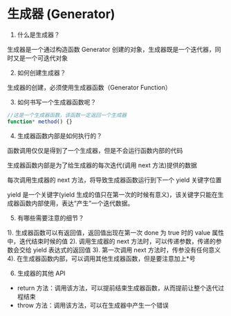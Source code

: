 # 生成器 (Generator)

1. 什么是生成器？

生成器是一个通过构造函数 Generator 创建的对象，生成器既是一个迭代器，同时又是一个可迭代对象

2. 如何创建生成器？

生成器的创建，必须使用生成器函数（Generator Function）

3. 如何书写一个生成器函数呢？

```js
//这是一个生成器函数，该函数一定返回一个生成器
function* method() {}
```

4. 生成器函数内部是如何执行的？

函数调用仅仅是得到了一个生成器，但是不会运行函数内部的代码

生成器函数内部是为了给生成器的每次迭代(调用 next 方法)提供的数据

每次调用生成器的 next 方法，将导致生成器函数运行到下一个 yield 关键字位置

yield 是一个关键字(yield 生成的值只在第一次的时候有意义)，该关键字只能在生成器函数内部使用，表达“产生”一个迭代数据。

5. 有哪些需要注意的细节？

1). 生成器函数可以有返回值，返回值出现在第一次 done 为 true 时的 value 属性中，迭代结束时候的值
2). 调用生成器的 next 方法时，可以传递参数，传递的参数会交给 yield 表达式的返回值
3). 第一次调用 next 方法时，传参没有任何意义
4). 在生成器函数内部，可以调用其他生成器函数，但是要注意加上\*号

6. 生成器的其他 API

- return 方法：调用该方法，可以提前结束生成器函数，从而提前让整个迭代过程结束
- throw 方法：调用该方法，可以在生成器中产生一个错误
